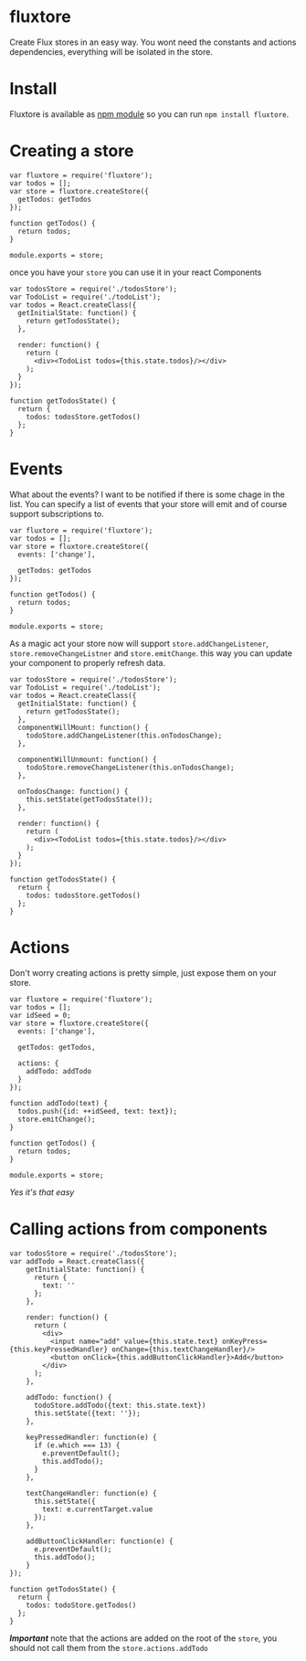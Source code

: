 # fluxtore
Create Flux stores in an easy way. You wont need the constants and actions dependencies, everything will be isolated in the store.

# Install
Fluxtore is available as [npm module](https://www.npmjs.com/package/fluxtore) so you can run `npm install fluxtore`.

# Creating a store
```
var fluxtore = require('fluxtore');
var todos = [];
var store = fluxtore.createStore({
  getTodos: getTodos
});

function getTodos() {
  return todos;
}

module.exports = store;
```

once you have your `store` you can use it in your react Components
```
var todosStore = require('./todosStore');
var TodoList = require('./todoList');
var todos = React.createClass({
  getInitialState: function() {
    return getTodosState();
  },
  
  render: function() {
    return (
      <div><TodoList todos={this.state.todos}/></div>
    );
  }
});

function getTodosState() {
  return {
    todos: todosStore.getTodos()
  };
}
```

# Events
What about the events? I want to be notified if there is some chage in the list. You can specify a list of events that your store will emit and of course support subscriptions to.

```
var fluxtore = require('fluxtore');
var todos = [];
var store = fluxtore.createStore({
  events: ['change'],
  
  getTodos: getTodos
});

function getTodos() {
  return todos;
}

module.exports = store;
```

As a magic act your store now will support `store.addChangeListener`, `store.removeChangeListner` and `store.emitChange`. this way you can update your component to properly refresh data.

```
var todosStore = require('./todosStore');
var TodoList = require('./todoList');
var todos = React.createClass({
  getInitialState: function() {
    return getTodosState();
  },
  componentWillMount: function() {
    todoStore.addChangeListener(this.onTodosChange);
  },
  
  componentWillUnmount: function() {
    todoStore.removeChangeListener(this.onTodosChange);
  },
  
  onTodosChange: function() {
    this.setState(getTodosState());
  },
  
  render: function() {
    return (
      <div><TodoList todos={this.state.todos}/></div>
    );
  }
});

function getTodosState() {
  return {
    todos: todosStore.getTodos()
  };
}
```

# Actions
Don't worry creating actions is pretty simple, just expose them on your store.

```
var fluxtore = require('fluxtore');
var todos = [];
var idSeed = 0;
var store = fluxtore.createStore({
  events: ['change'],
  
  getTodos: getTodos,
  
  actions: {
    addTodo: addTodo
  }
});

function addTodo(text) {
  todos.push({id: ++idSeed, text: text});
  store.emitChange();
}

function getTodos() {
  return todos;
}

module.exports = store;
```

*Yes it's that easy*

# Calling actions from components


```
var todosStore = require('./todosStore');
var addTodo = React.createClass({
    getInitialState: function() {
      return { 
        text: ''
      };
    },

    render: function() {
      return (
        <div>
          <input name="add" value={this.state.text} onKeyPress={this.keyPressedHandler} onChange={this.textChangeHandler}/>
          <button onClick={this.addButtonClickHandler}>Add</button>
        </div>
      );
    },

    addTodo: function() {
      todoStore.addTodo({text: this.state.text})
      this.setState({text: ''});
    },

    keyPressedHandler: function(e) {
      if (e.which === 13) {
        e.preventDefault();
        this.addTodo();
      }
    },

    textChangeHandler: function(e) {
      this.setState({
        text: e.currentTarget.value
      });
    },

    addButtonClickHandler: function(e) {
      e.preventDefault();
      this.addTodo();
    }
});

function getTodosState() {
  return { 
    todos: todoStore.getTodos()
  };
}
```

***Important*** note that the actions are added on the root of the `store`, you should not call them from the `store.actions.addTodo` 

